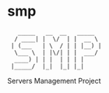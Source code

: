 # smp
```
   _____   __  __   _____
  / ____| |  \/  | |  __ \
 | (___   | \  / | | |__) |
  \___ \  | |\/| | |  ___/
  ____) | | |  | | | |
 |_____/  |_|  |_| |_|
```
Servers Management Project
